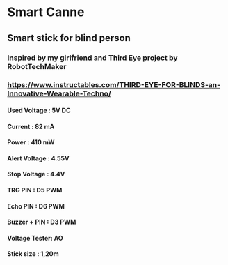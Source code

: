 # Smart Canne
## Smart stick for blind person

### Inspired by my girlfriend and Third Eye project by RobotTechMaker
### https://www.instructables.com/THIRD-EYE-FOR-BLINDS-an-Innovative-Wearable-Techno/

#### Used Voltage  : 5V DC
#### Current       : 82 mA
#### Power         : 410 mW
#### Alert Voltage : 4.55V
#### Stop Voltage  : 4.4V
#### TRG PIN       : D5 PWM
#### Echo PIN      : D6 PWM
#### Buzzer + PIN  : D3 PWM
#### Voltage Tester: AO
#### Stick size    : 1,20m

